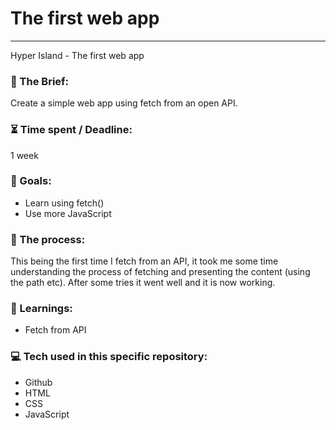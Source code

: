 # The first web app

---

Hyper Island - The first web app

### :open_file_folder: The Brief:

Create a simple web app using fetch from an open API.


### :hourglass_flowing_sand: Time spent / Deadline:

1 week

### :dart: Goals:

- Learn using fetch()
- Use more JavaScript

### :grimacing: The process:

This being the first time I fetch from an API, it took me some time understanding the process of fetching and presenting the content (using the path etc). After some tries it went well and it is now working. 


### :blue_book: Learnings:

- Fetch from API

### :computer: Tech used in this specific repository:

- Github
- HTML
- CSS
- JavaScript
